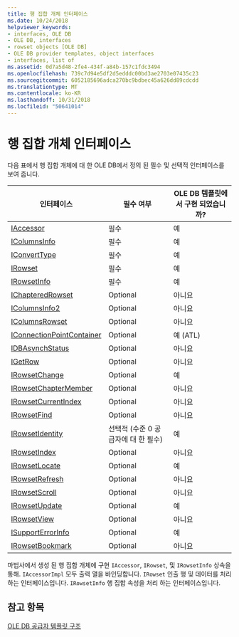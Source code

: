 ```yaml
---
title: 행 집합 개체 인터페이스
ms.date: 10/24/2018
helpviewer_keywords:
- interfaces, OLE DB
- OLE DB, interfaces
- rowset objects [OLE DB]
- OLE DB provider templates, object interfaces
- interfaces, list of
ms.assetid: 0d7a5d48-2fe4-434f-a84b-157c1fdc3494
ms.openlocfilehash: 739c7d94e5df2d5edddc00bd3ae2703e07435c23
ms.sourcegitcommit: 6052185696adca270bc9bdbec45a626dd89cdcdd
ms.translationtype: MT
ms.contentlocale: ko-KR
ms.lasthandoff: 10/31/2018
ms.locfileid: "50641014"
---
```

# <a name="rowset-object-interfaces"></a>행 집합 개체 인터페이스

다음 표에서 행 집합 개체에 대 한 OLE DB에서 정의 된 필수 및 선택적 인터페이스를 보여 줍니다.

|인터페이스|필수 여부|OLE DB 템플릿에서 구현 되었습니까?|
|---------------|---------------|--------------------------------------|
|[IAccessor](/previous-versions/windows/desktop/ms719672)|필수|예|
|[IColumnsInfo](/previous-versions/windows/desktop/ms724541)|필수|예|
|[IConvertType](/previous-versions/windows/desktop/ms715926)|필수|예|
|[IRowset](/previous-versions/windows/desktop/ms720986)|필수|예|
|[IRowsetInfo](/previous-versions/windows/desktop/ms724541)|필수|예|
|[IChapteredRowset](/previous-versions/windows/desktop/ms718180)|Optional|아니요|
|[IColumnsInfo2](/previous-versions/windows/desktop/ms712953)|Optional|아니요|
|[IColumnsRowset](/previous-versions/windows/desktop/ms722657)|Optional|아니요|
|[IConnectionPointContainer](/windows/desktop/api/ocidl/nn-ocidl-iconnectionpointcontainer)|Optional|예 (ATL)|
|[IDBAsynchStatus](/previous-versions/windows/desktop/ms709832)|Optional|아니요|
|[IGetRow](/previous-versions/windows/desktop/ms718047)|Optional|아니요|
|[IRowsetChange](/previous-versions/windows/desktop/ms715790)|Optional|예|
|[IRowsetChapterMember](/previous-versions/windows/desktop/ms725430)|Optional|아니요|
|[IRowsetCurrentIndex](/previous-versions/windows/desktop/ms709700)|Optional|아니요|
|[IRowsetFind](/previous-versions/windows/desktop/ms724221)|Optional|아니요|
|[IRowsetIdentity](/previous-versions/windows/desktop/ms715913)|선택적 (수준 0 공급자에 대 한 필수)|예|
|[IRowsetIndex](/previous-versions/windows/desktop/ms719604)|Optional|아니요|
|[IRowsetLocate](/previous-versions/windows/desktop/ms721190)|Optional|예|
|[IRowsetRefresh](/previous-versions/windows/desktop/ms714892)|Optional|아니요|
|[IRowsetScroll](/previous-versions/windows/desktop/ms712984)|Optional|아니요|
|[IRowsetUpdate](/previous-versions/windows/desktop/ms714401)|Optional|예|
|[IRowsetView](/previous-versions/windows/desktop/ms709755)|Optional|아니요|
|[ISupportErrorInfo](/previous-versions/windows/desktop/ms715816)|Optional|예|
|[IRowsetBookmark](/previous-versions/windows/desktop/ms714246)|Optional|아니요|

마법사에서 생성 된 행 집합 개체에 구현 `IAccessor`, `IRowset`, 및 `IRowsetInfo` 상속을 통해. `IAccessorImpl` 모두 출력 열을 바인딩합니다. `IRowset` 인출 행 및 데이터를 처리 하는 인터페이스입니다. `IRowsetInfo` 행 집합 속성을 처리 하는 인터페이스입니다.

## <a name="see-also"></a>참고 항목

[OLE DB 공급자 템플릿 구조](../../data/oledb/ole-db-provider-template-architecture.md)<br/>
